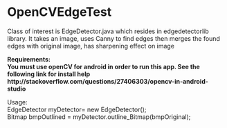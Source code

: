 # OpenCVEdgeTest
<p> Class of interest is EdgeDetector.java which resides in edgedetectorlib library.
It takes an image, uses Canny to find edges then merges the found edges with original image, 
has sharpening effect on image

<p><B>Requirements:<br>
 You must use openCV for android in order to run this app.  See the following link for install help
 http://stackoverflow.com/questions/27406303/opencv-in-android-studio</B>
 <p>Usage:<br>
 EdgeDetector myDetector= new EdgeDetector();<br>
 Bitmap bmpOutlined = myDetector.outline_Bitmap(bmpOriginal);<br>
